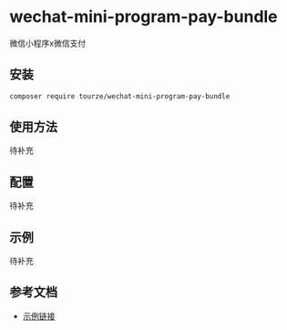 # wechat-mini-program-pay-bundle

微信小程序x微信支付

## 安装

```bash
composer require tourze/wechat-mini-program-pay-bundle
```

## 使用方法

待补充

## 配置

待补充

## 示例

待补充

## 参考文档

- [示例链接](https://example.com)
